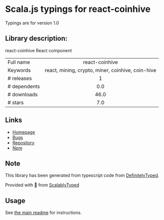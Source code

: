 
# Scala.js typings for react-coinhive

Typings are for version 1.0

## Library description:
react-coinhive React component

|                    |                 |
| ------------------ | :-------------: |
| Full name          | react-coinhive |
| Keywords           | react, mining, crypto, miner, coinhive, coin-hive |
| # releases         | 1 |
| # dependents       | 0.0 |
| # downloads        | 46.0 |
| # stars            | 7.0 |

## Links
- [Homepage](https://github.com/dragma/react-coinhive#readme)
- [Bugs](https://github.com/dragma/react-coinhive/issues)
- [Repository](https://github.com/dragma/react-coinhive)
- [Npm](https://www.npmjs.com/package/react-coinhive)
    


## Note
This library has been generated from typescript code from [DefinitelyTyped](https://definitelytyped.org).

Provided with :purple_heart: from [ScalablyTyped](https://github.com/oyvindberg/ScalablyTyped)

## Usage
See [the main readme](../../readme.md) for instructions.


